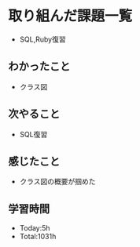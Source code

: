 # 取り組んだ課題一覧
- SQL,Ruby復習
## わかったこと
- クラス図
## 次やること
- SQL復習
## 感じたこと
- クラス図の概要が掴めた
## 学習時間
- Today:5h
- Total:1031h
